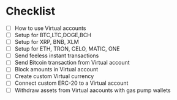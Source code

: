 # Checklist

- [ ] How to use Virtual accounts
- [ ] Setup for BTC,LTC,DOGE,BCH
- [ ] Setup for XRP, BNB, XLM
- [ ] Setup for ETH, TRON, CELO, MATIC, ONE
- [ ] Send feeless instant transactions
- [ ] Send Bitcoin transaction from Virtual account
- [ ] Block amounts in Virtual account
- [ ] Create custom Virtual currency
- [ ] Connect custom ERC-20 to a Virtual account
- [ ] Withdraw assets from Virtual aacounts with gas pump wallets
